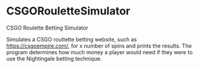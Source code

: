 # CSGORouletteSimulator
CSGO Roulette Betting Simulator

Simulates a CSGO routlette betting website, such as https://csgoempire.com/, for x number of spins and prints the results. The program determines how much money a player would need if they were to use the Nightingale betting technique. 
